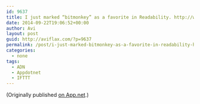 ```yaml
---
id: 9637
title: I just marked “bitmonkey” as a favorite in Readability. http://www.readability.com/articles/vggjlfd4
date: 2014-09-22T19:06:52+00:00
author: Avi
layout: post
guid: http://aviflax.com/?p=9637
permalink: /post/i-just-marked-bitmonkey-as-a-favorite-in-readability-httpwww-readability-comarticlesvggjlfd4/
categories:
  - none
tags:
  - ADN
  - Appdotnet
  - IFTTT
---
```

(Originally published [on App.net](http://alpha.app.net/aviflax/post/39412170).)